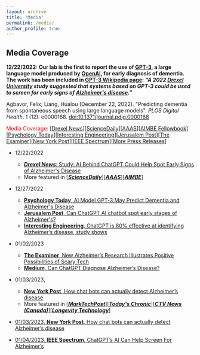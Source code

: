 ```yaml
---
layout: archive
title: "Media"
permalink: /media/
author_profile: true
---
```

Media Coverage
---
**12/22/2022: Our lab is the first to report the use of [GPT-3](https://en.wikipedia.org/wiki/GPT-3), a large language model produced by [OpenAI](https://en.wikipedia.org/wiki/OpenAI), for early diagnosis of dementia. The work has been included in [GPT-3 Wikipedia page](https://en.wikipedia.org/wiki/GPT-3): *“A 2022 [Drexel University](https://en.wikipedia.org/wiki/Drexel_University) study suggested that systems based on GPT-3 could be used to screen for early signs of [Alzheimer's disease](https://en.wikipedia.org/wiki/Alzheimer%27s_disease).”***

Agbavor, Felix; Liang, Hualou (December 22, 2022). "Predicting dementia from spontaneous speech using large language models". *PLOS Digital Health*. 1 (12): e0000168. [doi:10.1371/journal.pdig.0000168](https://doi.org/10.1371/journal.pdig.0000168)

<span style="color:red">Media Coverage:</span> [[Drexel News](https://drexel.edu/news/archive/2022/December/GPT-3-alzheimers-disease)][[ScienceDaily](https://www.sciencedaily.com/releases/2022/12/221222162415.htm)][[AAAS](https://www.eurekalert.org/news-releases/975246)][[AIMBE Fellowbook](https://aimbe.org/college-of-fellows/COF-1440/)][[Psychology Today](https://www.psychologytoday.com/us/blog/the-future-brain/202212/ai-model-gpt-3-may-predict-dementia-and-alzheimers-disease)][[Interesting Engineering](https://interestingengineering.com/innovation/chatgpts-ai-alzheimers-disease-diagnosis)][[Jerusalem Post](https://www.jpost.com/health-and-wellness/mind-and-spirit/article-725929)][[The Examiner](https://www.theexaminernews.com/new-alzheimers-research-illustrates-positive-possibilities-of-scary-tech/)][[New York Post](https://nypost.com/2023/01/03/chat-bots-could-be-key-to-early-alzheimers-detection)][[IEEE Spectrum](https://spectrum.ieee.org/gpt-3-ai-chat-alzheimers)][[More Press Releases](https://plos.altmetric.com/details/140454568/news)]
* 12/22/2022
  - [_**Drexel News**_: Study: AI Behind ChatGPT Could Help Spot Early Signs of Alzheimer's Disease](https://drexel.edu/news/archive/2022/December/GPT-3-alzheimers-disease)
  - More featured in [_**[ScienceDaily](https://www.sciencedaily.com/releases/2022/12/221222162415.htm)**_][_**[AAAS](https://www.eurekalert.org/news-releases/975246)**_][_**[AIMBE](https://aimbe.org/college-of-fellows/COF-1440/)**_]
* 12/27/2022
  - [**Psychology Today**, AI Model GPT-3 May Predict Dementia and Alzheimer's Disease](https://www.psychologytoday.com/us/blog/the-future-brain/202212/ai-model-gpt-3-may-predict-dementia-and-alzheimers-disease)
  - [**Jerusalem Post**, Can ChatGPT AI chatbot spot early stages of Alzheimer's?](https://www.jpost.com/health-and-wellness/mind-and-spirit/article-725929)
  - [**Interesting Engineering**, ChatGPT is 80% effective at identifying Alzheimer’s disease, study shows](https://interestingengineering.com/innovation/chatgpts-ai-alzheimers-disease-diagnosis)

* 01/02/2023
  - [**The Examiner**, New Alzheimer’s Research Illustrates Positive Possibilities of Scary Tech](https://www.theexaminernews.com/new-alzheimers-research-illustrates-positive-possibilities-of-scary-tech)
  - [**Medium**, Can ChatGPT Diagnose Alzheimer’s Disease?](https://medium.com/predict/can-chatgtp-diagnose-alzheimers-disease-ebf025ea7009)
* 01/03/2023,
  - [**New York Post**, How chat bots can actually detect Alzheimer’s disease](https://nypost.com/2023/01/03/chat-bots-could-be-key-to-early-alzheimers-detection/)
  - More featured in [_**[MarkTechPost](https://www.marktechpost.com/2023/01/03/drexel-researchers-use-large-language-models-to-predict-dementia-from-spontaneous-speech/)**_][_**[Today's Chronic](https://todayschronic.com/chatgpts-ai-could-help-screen-for-alzheimers-disease/)**_][_**[CTV News (Canada)](https://www.ctvnews.ca/mobile/sci-tech/chatbot-program-s-ai-could-help-doctors-detect-early-signs-of-alzheimer-s-study-1.6215838)**_][_**[Longevity Technology](https://longevity.technology/news/could-the-ai-behind-chatgpt-help-to-detect-early-signs-of-alzheimers/)**_]
* [01/03/2023, **New York Post**, How chat bots can actually detect Alzheimer’s disease](https://nypost.com/2023/01/03/chat-bots-could-be-key-to-early-alzheimers-detection)
* [01/04/2023, **IEEE Spectrum**, ChatGPT’s AI Can Help Screen For Alzheimer’s](https://spectrum.ieee.org/gpt-3-ai-chat-alzheimers)
